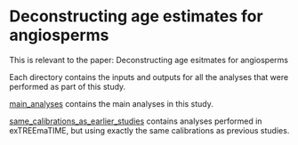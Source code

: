 # Deconstructing age estimates for angiosperms

This is relevant to the paper: Deconstructing age esitmates for angiosperms

Each directory contains the inputs and outputs for all the analyses that were performed as part of this study.

[main_analyses](https://github.com/TomCarr/angiosperm_age_estimates/tree/main/main_analyses) contains the main analyses in this study. 

[same_calibrations_as_earlier_studies](https://github.com/TomCarr/angiosperm_age_estimates/tree/main/same_calibrations_as_earlier_studies) contains analyses performed in exTREEmaTIME, but using exactly the same calibrations as previous studies.
